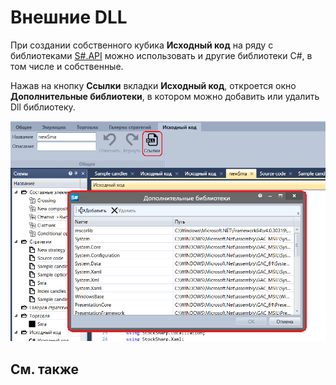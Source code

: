 # Внешние DLL

При создании собственного кубика **Исходный код** на ряду с библиотеками [S\#.API](StockSharpAbout.md) можно использовать и другие библиотеки C\#, в том числе и собственные.

Нажав на кнопку **Ссылки** вкладки **Исходный код**, откроется окно **Дополнительные библиотеки**, в котором можно добавить или удалить Dll библиотеку.

![Designer Add Dll Lib](../images/Designer_Add_Dll_Lib.png)

## См. также
